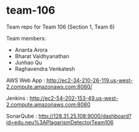 # team-106
Team repo for Team 106 (Section 1, Team 6)

Team members:

- Ananta Arora
- Bharat Vaidhyanathan
- Junhao Qu
- Raghavendra Venkatesh

AWS Web App : http://ec2-34-210-26-119.us-west-2.compute.amazonaws.com:8080/

Jenkins : http://ec2-54-202-153-49.us-west-2.compute.amazonaws.com:8080

SonarQube : http://128.31.25.108:9000/dashboard?id=edu.neu%3APlagarismDetectorTeam106



